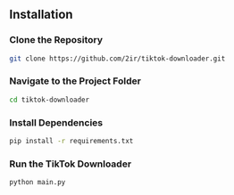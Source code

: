## Installation

### Clone the Repository
```bash
git clone https://github.com/2ir/tiktok-downloader.git
```

### Navigate to the Project Folder
```bash
cd tiktok-downloader
```

### Install Dependencies
```bash
pip install -r requirements.txt
```

### Run the TikTok Downloader
```bash
python main.py
```
